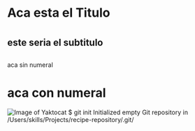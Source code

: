 # <H1> Aca esta el Titulo <H1>
# <H2> este seria el subtitulo<H2>
aca sin numeral
# aca con numeral
![Image of Yaktocat](https://octodex.github.com/images/yaktocat.png)
$ git init
Initialized empty Git repository in /Users/skills/Projects/recipe-repository/.git/

